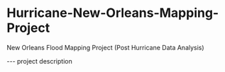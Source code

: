 # Hurricane-New-Orleans-Mapping-Project
New Orleans Flood Mapping Project (Post Hurricane Data Analysis)



---  project description
